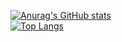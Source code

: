 [![Anurag's GitHub stats](https://github-readme-stats.vercel.app/api?username=JUSTIVE)](https://github.com/anuraghazra/github-readme-stats)  
[![Top Langs](https://github-readme-stats.vercel.app/api/top-langs/?username=JUSTIVE&langs_count=10)](https://github.com/anuraghazra/github-readme-stats)
